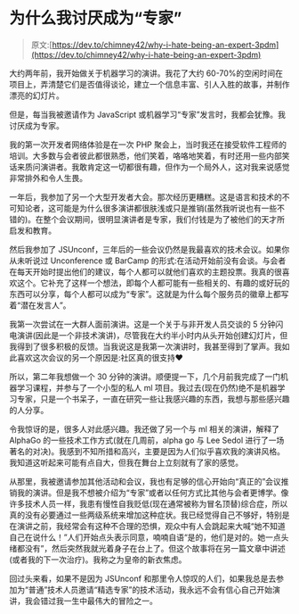 # 为什么我讨厌成为“专家”

> 原文:[https://dev.to/chimney42/why-i-hate-being-an-expert-3pdm](https://dev.to/chimney42/why-i-hate-being-an-expert-3pdm)

大约两年前，我开始做关于机器学习的演讲。我花了大约 60-70%的空闲时间在项目上，弄清楚它们是否值得谈论，建立一个信息丰富、引人入胜的故事，并制作漂亮的幻灯片。

但是，每当我被邀请作为 JavaScript 或机器学习“专家”发言时，我都会犹豫。我讨厌成为专家。

我的第一次开发者网络体验是在一次 PHP 聚会上，当时我还在接受软件工程师的培训。大多数与会者彼此都很熟悉，他们笑着，咯咯地笑着，有时还用一些内部笑话来质问演讲者。我敢肯定这一切都很有趣，但作为一个局外人，这对我来说感觉非常排外和令人生畏。

一年后，我参加了另一个大型开发者大会。那次经历更糟糕。这是语言和技术的不可知论者，这可能是为什么很多演讲都很肤浅或只是推销(虽然我听说也有一些不错的)。在整个会议期间，很明显演讲者是专家，我们付钱是为了被他们的天才所启发和教育。

然后我参加了 JSUnconf，三年后的一些会议仍然是我最喜欢的技术会议。如果你从未听说过 Unconference 或 BarCamp 的形式:在活动开始前没有会谈。与会者在每天开始时提出他们的建议，每个人都可以就他们喜欢的主题投票。我真的很喜欢这个。它补充了这样一个想法，即每个人都可能有一些相关的、有趣的或好玩的东西可以分享，每个人都可以成为“专家”。这就是为什么每个服务员的徽章上都写着“潜在发言人”。

我第一次尝试在一大群人面前演讲。这是一个关于与非开发人员交谈的 5 分钟闪电演讲(因此是一个非技术演讲)，尽管我在大约半小时内从头开始创建幻灯片，但我得到了很多积极的反馈。当我说这是我第一次演讲时，我甚至得到了掌声。我如此喜欢这次会议的另一个原因是:社区真的很支持❤

所以，第二年我想做一个 30 分钟的演讲。顺便提一下，几个月前我完成了一门机器学习课程，并参与了一个小型的私人 ml 项目。我过去(现在仍然)绝不是机器学习专家，只是一个书呆子，一直在研究一些让我感兴趣的东西，我想与那些感兴趣的人分享。

令我惊讶的是，很多人对此感兴趣。我还做了另一个与 ml 相关的演讲，解释了 AlphaGo 的一些技术工作方式(就在几周前，alpha go 与 Lee Sedol 进行了一场著名的对决)。我感到不知所措和高兴，主要是因为人们似乎喜欢我的演讲风格。我知道这听起来可能有点自大，但我在舞台上立刻就有了家的感觉。

从那里，我被邀请参加其他活动和会议，我也有足够的信心开始向“真正的”会议推销我的演讲。但是我不想被介绍为“专家”或者以任何方式比其他与会者更博学。像许多技术人员一样，我患有慢性自我贬低(现在通常被称为冒名顶替)综合症，所以真的没有必要通过一些两级系统来增加这种症状。我已经觉得自己不够好，特别是在演讲之前，我经常会有这种不合理的恐惧，观众中有人会跳起来大喊“她不知道自己在说什么！”人们开始点头表示同意，喃喃自语“是的，他们是对的。她一点头绪都没有”，然后突然我就光着身子在台上了。但这个故事将在另一篇文章中讲述(或者我的下一次治疗)。我称之为皇帝的新衣焦虑。

回过头来看，如果不是因为 JSUnconf 和那里令人惊叹的人们，如果我总是去参加为“普通”技术人员邀请“精选专家”的技术活动，我永远不会有信心自己开始演讲，我会错过我一生中最伟大的冒险之一。